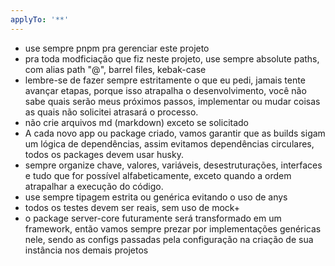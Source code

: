 ```yaml
---
applyTo: '**'
---
```

- use sempre pnpm pra gerenciar este projeto
- pra toda modficiação que fiz neste projeto, use sempre absolute paths, com alias path "@", barrel files, kebak-case
- lembre-se de fazer sempre estritamente o que eu pedi, jamais tente avançar etapas, porque isso atrapalha o desenvolvimento, você não sabe quais serão meus próximos passos, implementar ou mudar coisas as quais não solicitei atrasará o processo.
- não crie arquivos md (markdown) exceto se solicitado
- A cada novo app ou package criado, vamos garantir que as builds sigam um lógica de dependências, assim evitamos dependências circulares, todos os packages devem usar husky.
- sempre organize chave, valores, variáveis, desestruturações, interfaces e tudo que for possível alfabeticamente, exceto quando a ordem atrapalhar a execução do código. 
- use sempre tipagem estrita ou genérica evitando o uso de anys
- todos os testes devem ser reais, sem uso de mock+
- o package server-core futuramente será transformado em um framework, então vamos sempre prezar por implementações genéricas nele, sendo as configs passadas pela configuração na criação de sua instância nos demais projetos